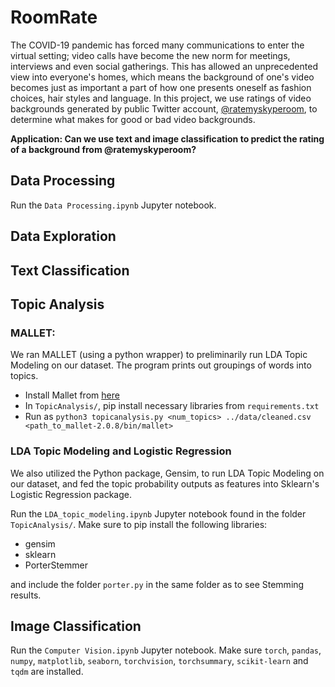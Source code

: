 # RoomRate
The COVID-19 pandemic has forced many communications to enter the virtual setting; video calls have become the new norm for meetings, interviews and even social gatherings. This has allowed an unprecedented view into everyone's homes, which means the background of one's video becomes just as important a part of how one presents oneself as fashion choices, hair styles and language. In this project, we use ratings of video backgrounds generated by public Twitter account, [@ratemyskyperoom](https://twitter.com/ratemyskyperoom), to determine what makes for good or bad video backgrounds.

**Application: Can we use text and image classification to predict the rating of a background from @ratemyskyperoom?**

## Data Processing

Run the `Data Processing.ipynb` Jupyter notebook.

## Data Exploration

## Text Classification

## Topic Analysis
### MALLET:
We ran MALLET (using a python wrapper) to preliminarily run LDA Topic Modeling on our dataset. The program prints out groupings of words into topics.
- Install Mallet from [here](http://mallet.cs.umass.edu/download.php)
- In `TopicAnalysis/`, pip install necessary libraries from `requirements.txt`
- Run as `python3 topicanalysis.py <num_topics> ../data/cleaned.csv <path_to_mallet-2.0.8/bin/mallet>`
### LDA Topic Modeling and Logistic Regression
We also utilized the Python package, Gensim, to run LDA Topic Modeling on our dataset, and fed the topic probability outputs as features into Sklearn's Logistic Regression package.

Run the `LDA_topic_modeling.ipynb` Jupyter notebook found in the folder `TopicAnalysis/`. Make sure to pip install the following libraries: 
- gensim
- sklearn
- PorterStemmer

and include the folder `porter.py` in the same folder as to see Stemming results.

## Image Classification

Run the `Computer Vision.ipynb` Jupyter notebook. Make sure `torch`, `pandas`,
`numpy`, `matplotlib`, `seaborn`, `torchvision`, `torchsummary`, `scikit-learn`
and `tqdm` are installed.
